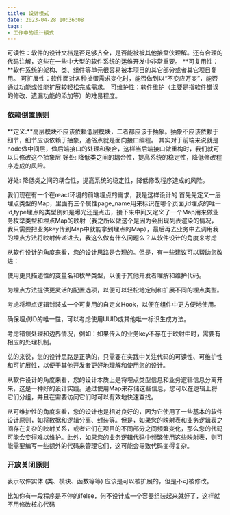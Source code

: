 ```yaml
---
title: 设计模式
date: 2023-04-28 10:36:08
tags:
- 工作中的设计模式
---
```


可读性：软件的设计文档是否足够齐全，是否能被被其他接盘侠理解。还有合理的代码注解，这些在一些中大型的软件系统的运维开发中非常重要。
**可复用性：**软件系统的架构、类、组件等单元很容易被本项目的其它部分或者其它项目复用。
可扩展性：软件面对各种扯蛋需求变化时，能否做到以“不变应万变”，能否通过功能或性能扩展较轻松完成需求。
可维护性：软件维护（主要是指软件错误的修改、遗漏功能的添加等）的难易程度。


### 依赖倒置原则
**定义:**高层模块不应该依赖低层模块，二者都应该于抽象。抽象不应该依赖于细节，细节应该依赖于抽象，通俗点就是面向接口编程。
其实对于前端来说就是node做中间层，做后端接口的处理和聚合，这样当后端接口做重构时，我们就可以只修改这个抽象层
好处: 降低类之间的耦合性，提高系统的稳定性，降低修改程序造成的风险。

好处: 降低类之间的耦合性，提高系统的稳定性，降低修改程序造成的风险。

我们现在有一个在react环境的前端埋点的需求，我是这样设计的 首先先定义一层埋点类型的Map，里面有三个属性page_name用来标识在哪个页面,id埋点的唯一id,type埋点的类型例如是曝光还是点击，接下来中间又定义了一个Map用来做业务枚举类型和埋点Map的映射（我之所以做这个是因为会出现列表渲染的情况，我只需要把业务key传到Map中就能拿到埋点的Map），最后再去业务中去调用我的埋点方法将映射传递进去，我这么做有什么问题么？从软件设计的角度来考虑

从软件设计的角度来看，您的设计思路是合理的。但是，有一些建议可以帮助您改进：



使用更具描述性的变量名和枚举类型，以便于其他开发者理解和维护代码。

为埋点方法提供更灵活的配置选项，以便可以轻松地定制和扩展不同的埋点类型。

考虑将埋点逻辑封装成一个可复用的自定义Hook，以便在组件中更方便地使用。

确保埋点ID的唯一性，可以考虑使用UUID或其他唯一标识生成方法。

考虑错误处理和边界情况，例如：如果传入的业务key不存在于映射中时，需要有相应的处理机制。


总的来说，您的设计思路是正确的，只需要在实践中关注代码的可读性、可维护性和可扩展性，以便于其他开发者更好地理解和使用您的设计。





从软件设计的角度来看，您的设计本质上是将埋点类型信息和业务逻辑信息分离开来，这是一种好的设计实践。通过使用Map来存储这些信息，您可以在逻辑上将它们分组，并且在需要访问它们时可以有效地快速查找。


从可维护性的角度来看，您的设计也是相对良好的，因为它使用了一些基本的软件设计原则，如将数据和逻辑分离、封装等。但是，如果您的映射表和业务逻辑表之间存在复杂的映射关系，或者它们在项目的不同部分之间频繁变化，那么您的代码可能会变得难以维护。此外，如果您的业务逻辑代码中频繁使用这些映射表，则可能需要编写一些额外的代码来管理它们，这可能会导致代码变得复杂。


### 开放关闭原则
表示软件实体 (类、模块、函数等等) 应该是可以被扩展的，但是不可被修改。

比如你有一段程序是不停的ifelse，何不设计成一个容器组装起来就好了，这样就不用修改核心代码